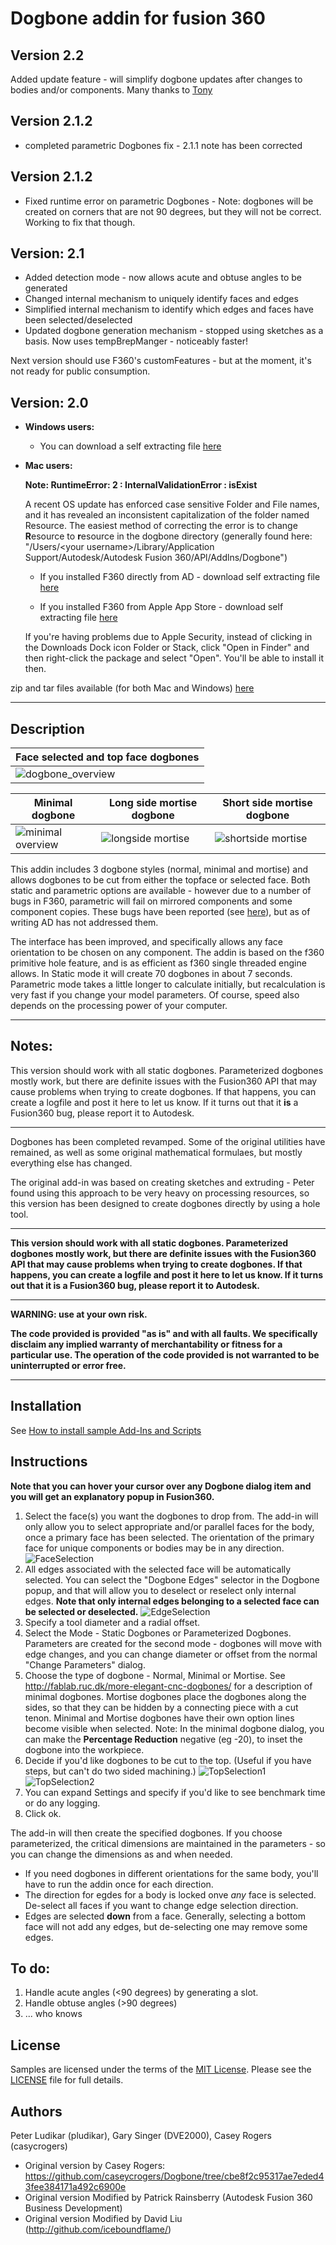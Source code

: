 Dogbone addin for fusion 360
===
## Version 2.2
Added update feature - will simplify dogbone updates after changes to bodies and/or components.
Many thanks to [Tony ]()
## Version 2.1.2
* completed parametric Dogbones fix - 2.1.1 note has been corrected

## Version 2.1.2
* Fixed runtime error on parametric Dogbones - Note: dogbones will be created on corners that are not 90 degrees, but they will not be correct.  Working to fix that though.

## Version: 2.1

* Added detection mode - now allows acute and obtuse angles to be generated
* Changed internal mechanism to uniquely identify faces and edges
* Simplified internal mechanism to identify which edges and faces have been selected/deselected 
* Updated dogbone generation mechanism - stopped using sketches as a basis.  Now uses tempBrepManger - noticeably faster!

Next version should use F360's customFeatures - but at the moment, it's not ready for public consumption.

## Version: 2.0

* **Windows users:**

   * You can download a self extracting file [here](https://github.com/DVE2000/Dogbone/releases/download/v2.0/winsetup_Dogbone_v2_0.exe) 

* **Mac users:**

   **Note: RuntimeError: 2 : InternalValidationError : isExist**
   
   A recent OS update has enforced case sensitive Folder and File names, and it has revealed an inconsistent capitalization of the folder named Resource.  The easiest method of correcting the error is to change **R**esource to **r**esource in the dogbone directory (generally found here: "/Users/\<your username\>/Library/Application Support/Autodesk/Autodesk Fusion 360/APl/Addlns/Dogbone")  

   * If you installed F360 directly from AD - download self extracting file [here](https://github.com/DVE2000/Dogbone/releases/download/v2.0/macSetup_AD_dogbone_v2_0.pkg)

   * If you installed F360 from Apple App Store - download self extracting file [here](https://github.com/DVE2000/Dogbone/releases/download/v2.0/macSetup_appstore_dogbone_v2_0.pkg)

   If you're having problems due to Apple Security, instead of clicking in the Downloads Dock icon Folder or Stack, click "Open in Finder" and then right-click the package and select "Open". You'll be able to install it then.



zip and tar files available (for both Mac and Windows) [here](https://github.com/DVE2000/Dogbone/releases)

---

## Description
Face selected and top face dogbones | 
-----------------------------|
![dogbone_overview](./Resources/dogbone_overview.png) | 

Minimal dogbone | Long side mortise dogbone            | Short side mortise dogbone
----------------|-------------|------------------------
![minimal overview](./Resources/minimal%20dogbone%20overview.png) | ![longside mortise](./Resources/mortise%20longside.png) | ![shortside mortise](./Resources/mortise%20shortside.png)

This addin includes 3 dogbone styles (normal, minimal and mortise) and allows dogbones to be cut from either the topface or selected face.  Both static and parametric options are available - however due to a number of bugs in F360, parametric will fail on mirrored components and some component copies.  These bugs have been reported (see [here](https://forums.autodesk.com/t5/fusion-360-api-and-scripts/4-bugs-at-least-related-to-occurrences/m-p/8105766#M6240)), but as of writing AD has not addressed them.

The interface has been improved, and specifically allows any face orientation to be chosen on any component.  The addin is based on the f360 primitive hole feature, and is as efficient as f360 single threaded engine allows.  In Static mode it will create 70 dogbones in about 7 seconds.  Parametric mode takes a little longer to calculate initially, but recalculation is very fast if you change your model parameters.  Of course, speed also depends on the processing power of your computer.

---

## Notes:

This version should work with all static dogbones. Parameterized dogbones mostly work, but there are definite issues with the Fusion360 API that may cause problems when trying to create dogbones. If that happens, you can create a logfile and post it here to let us know. If it turns out that it **is** a Fusion360 bug, please report it to Autodesk.

---

Dogbones has been completed revamped. Some of the original utilities have remained, as well as some original mathematical formulaes, but mostly everything else has changed.

The original add-in was based on creating sketches and extruding - Peter found using this approach to be very heavy on processing resources, so this version has been designed to create dogbones directly by using a hole tool.

---

**This version should work with all static dogbones. Parameterized dogbones mostly work, but there are definite issues with the Fusion360 API that may cause problems when trying to create dogbones. If that happens, you can create a logfile and post it here to let us know. If it turns out that it **is** a Fusion360 bug, please report it to Autodesk.**

---

**WARNING: use at your own risk.**

**The code provided is provided "as is" and with all faults. We specifically disclaim any implied warranty of merchantability or fitness for a particular use. The operation of the code provided is not warranted to be uninterrupted or error free.**

---

## Installation

See [How to install sample Add-Ins and Scripts](https://rawgit.com/AutodeskFusion360/AutodeskFusion360.github.io/master/Installation.html)

## Instructions
**Note that you can hover your cursor over any Dogbone dialog item and you will get an explanatory popup in Fusion360.**

1. Select the face(s) you want the dogbones to drop from. The add-in will only allow you to select appropriate and/or parallel faces for the body, once a primary face has been selected. The orientation of the primary face for unique components or bodies may be in any direction.
   ![FaceSelection](./Resources/face_selection.jpg)
2. All edges associated with the selected face will be automatically selected. You can select the "Dogbone Edges" selector in the Dogbone popup, and that will allow you to deselect or reselect only internal edges. **Note that only internal edges belonging to a selected face can be selected or deselected.**
   ![EdgeSelection](./Resources/edge_selection.jpg)
3. Specify a tool diameter and a radial offset.
4. Select the Mode - Static Dogbones or Parameterized Dogbones. Parameters are created for the second mode - dogbones will move with edge changes, and you can change diameter or offset from the normal "Change Parameters" dialog.
5. Choose the type of dogbone - Normal, Minimal or Mortise. See http://fablab.ruc.dk/more-elegant-cnc-dogbones/ for a description of minimal dogbones. Mortise dogbones place the dogbones along the sides, so that they can be hidden by a connecting piece with a cut tenon. Minimal and Mortise dogbones have their own option lines become visible when selected.  Note: In the minimal dogbone dialog, you can make the **Percentage Reduction** negative (eg -20), to inset the dogbone into the workpiece.
6. Decide if you'd like dogbones to be cut to the top. (Useful if you have steps, but can't do two sided machining.)
   ![TopSelection1](./Resources/top_select1.jpg) ![TopSelection2](./Resources/top_select2.jpg)
7. You can expand Settings and specify if you'd like to see benchmark time or do any logging. 
8. Click ok.

The add-in will then create the specified dogbones. If you choose parameterized, the critical dimensions are maintained in the parameters - so you can change the dimensions as and when needed.

* If you need dogbones in different orientations for the same body, you'll have to run the addin once for each direction.
* The direction for egdes for a body is locked onve *any* face is selected. De-select all faces if you want to change edge selection direction.
* Edges are selected **down** from a face. Generally, selecting a bottom face will not add any edges, but de-selecting one may remove some edges.

## To do:
1. Handle acute angles (<90 degrees) by generating a slot.
1. Handle obtuse angles (>90 degrees) 
2. ... who knows

## License

Samples are licensed under the terms of the [MIT License](http://opensource.org/licenses/MIT). Please see the [LICENSE](LICENSE) file for full details.

## Authors
Peter Ludikar (pludikar), Gary Singer (DVE2000), Casey Rogers (casycrogers)
- Original version by Casey Rogers: https://github.com/caseycrogers/Dogbone/tree/cbe8f2c95317ae7eded43fee384171a492c6900e
- Original version Modified by Patrick Rainsberry (Autodesk Fusion 360 Business Development)
- Original version Modified by David Liu (http://github.com/iceboundflame/)

